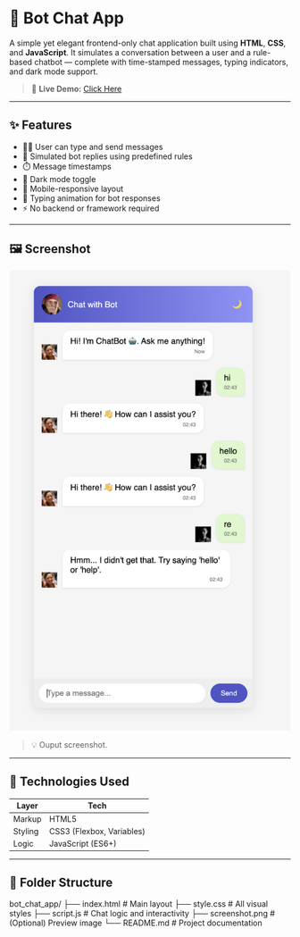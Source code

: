 # 💬 Bot Chat App

A simple yet elegant frontend-only chat application built using **HTML**, **CSS**, and **JavaScript**. It simulates a conversation between a user and a rule-based chatbot — complete with time-stamped messages, typing indicators, and dark mode support.

> 🔗 **Live Demo:** [Click Here](https://github.com/Hrathik007/Bot_Chat_app.git)

---

## ✨ Features

- 🧑‍💻 User can type and send messages
- 🤖 Simulated bot replies using predefined rules
- ⏱️ Message timestamps
- 🌙 Dark mode toggle
- 📱 Mobile-responsive layout
- 💬 Typing animation for bot responses
- ⚡ No backend or framework required

---

## 🖼️ Screenshot

![Bot Chat App Preview](screenshot.png)

> 💡 Ouput screenshot.

---

## 🧠 Technologies Used

| Layer        | Tech        |
|--------------|-------------|
| Markup       | HTML5       |
| Styling      | CSS3 (Flexbox, Variables) |
| Logic        | JavaScript (ES6+) |

---

## 📁 Folder Structure

bot_chat_app/
├── index.html # Main layout
├── style.css # All visual styles
├── script.js # Chat logic and interactivity
├── screenshot.png # (Optional) Preview image
└── README.md # Project documentation

